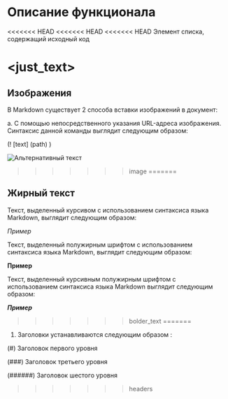 # Описание функционала #

<<<<<<< HEAD
<<<<<<< HEAD
<<<<<<< HEAD
Элемент списка, содержащий исходный код

 <just_text>
=======
## Изображения ##

В Markdown существует 2 способа вставки изображений в документ:

a. С помощью непосредственного указания URL-адреса изображения. Синтаксис данной команды выглядит следующим образом:

(! [text] (path) )

![Альтернативный текст](/Yen.jpg)
>>>>>>> image
=======
## Жирный текст ##

Текст, выделенный курсивом с использованием синтаксиса языка Markdown, выглядит следующим образом:

*Пример*  


Текст, выделенный полужирным шрифтом с использованием синтаксиса языка Markdown, выглядит следующим образом:

**Пример**


Текст, выделенный курсивным полужирным шрифтом с использованием синтаксиса языка Markdown выглядит следующим образом:

***Пример***
>>>>>>> bolder_text
=======
1. Заголовки устанавливаются следующим образом :

(#)  Заголовок первого уровня

(###) Заголовок третьего уровня

(######) Заголовок шестого уровня
>>>>>>> headers
